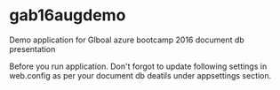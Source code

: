 # gab16augdemo
Demo application for Glboal azure bootcamp 2016 document db presentation

Before you run application. Don't forgot to update following settings in web.config as per your document db deatils under appsettings section.

<code>
 <add key="endpoint" value="Your endpoint here" />
 <add key="authKey" value="Your authentication key here" />
 <add key="database" value="EmployeeDb" />
 <add key="collection" value="EmployeesCollectionsDb" />
</code>
